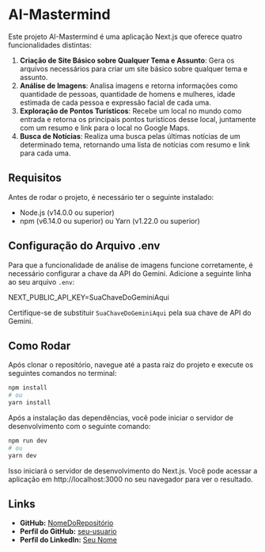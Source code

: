# AI-Mastermind

Este projeto AI-Mastermind é uma aplicação Next.js que oferece quatro funcionalidades distintas:

1. **Criação de Site Básico sobre Qualquer Tema e Assunto**: Gera os arquivos necessários para criar um site básico sobre qualquer tema e assunto.
2. **Análise de Imagens**: Analisa imagens e retorna informações como quantidade de pessoas, quantidade de homens e mulheres, idade estimada de cada pessoa e expressão facial de cada uma.
3. **Exploração de Pontos Turísticos**: Recebe um local no mundo como entrada e retorna os principais pontos turísticos desse local, juntamente com um resumo e link para o local no Google Maps.
4. **Busca de Notícias**: Realiza uma busca pelas últimas notícias de um determinado tema, retornando uma lista de notícias com resumo e link para cada uma.

## Requisitos

Antes de rodar o projeto, é necessário ter o seguinte instalado:

- Node.js (v14.0.0 ou superior)
- npm (v6.14.0 ou superior) ou Yarn (v1.22.0 ou superior)

## Configuração do Arquivo .env

Para que a funcionalidade de análise de imagens funcione corretamente, é necessário configurar a chave da API do Gemini. Adicione a seguinte linha ao seu arquivo `.env`:

NEXT_PUBLIC_API_KEY=SuaChaveDoGeminiAqui

Certifique-se de substituir `SuaChaveDoGeminiAqui` pela sua chave de API do Gemini.

## Como Rodar

Após clonar o repositório, navegue até a pasta raiz do projeto e execute os seguintes comandos no terminal:


```bash
npm install
# ou
yarn install
```

Após a instalação das dependências, você pode iniciar o servidor de desenvolvimento com o seguinte comando:

```bash
npm run dev
# ou
yarn dev
```

Isso iniciará o servidor de desenvolvimento do Next.js. Você pode acessar a aplicação em http://localhost:3000 no seu navegador para ver o resultado.

## Links

- **GitHub:** [NomeDoRepositório](https://github.com/Luiz-Cunha-Dev/ai-mastermind)
- **Perfil do GitHub:** [seu-usuario](https://github.com/Luiz-Cunha-Dev)
- **Perfil do LinkedIn:** [Seu Nome](https://www.linkedin.com/in/luizmcunha/)